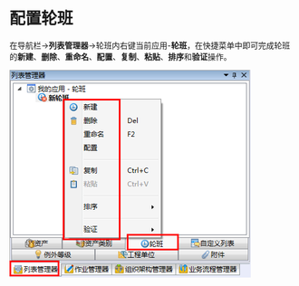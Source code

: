 # 配置轮班

在导航栏→**列表管理器**→轮班内右键当前应用-**轮班**，在快捷菜单中即可完成轮班的**新建**、**删除**、**重命名**、**配置**、**复制**、**粘贴**、**排序**和**验证**操作。

  ![](./images/配置轮班.png)